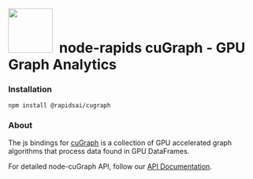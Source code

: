 # <div align="left"><img src="https://rapids.ai/assets/images/rapids_logo.png" width="90px"/>&nbsp; node-rapids cuGraph - GPU Graph Analytics</div>

### Installation

`npm install @rapidsai/cugraph`

### About

The js bindings for [cuGraph](https://github.com/rapidsai/cugraph) is a collection of GPU accelerated graph algorithms that process data found in GPU DataFrames.

For detailed node-cuGraph API, follow our [API Documentation](https://rapidsai.github.io/node/modules/cugraph_src.html).
